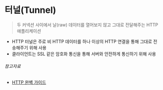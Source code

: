 # 터널(Tunnel)

> 두 커넥션 사이에서 날(raw) 데이터를 열어보지 않고 그대로 전달해주는 HTTP 애플리케이션

- HTTP 터널은 주로 비 HTTP 데이터를 하나 이상의 HTTP 연결을 통해 그대로 전송해주기 위해 사용
- 클라이언트는 SSL 같은 암호화 통신을 통해 서버와 안전하게 통신하기 위해 사용

###### 참고자료

- [HTTP 완벽 가이드](https://www.nl.go.kr/seoji/contents/S80100000000.do?schM=intgr_detail_view_isbn&page=1&pageUnit=10&schType=simple&schStr=HTTP+완벽+가이드&isbn=9788966261208&cipId=200309770%2C4096969)
